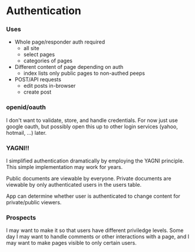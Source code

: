 # Authentication

### Uses
- Whole page/responder auth required
  - all site
  - select pages
  - categories of pages
- Different content of page depending on auth
  - index lists only public pages to non-authed peeps
- POST/API requests
  - edit posts in-browser
  - create post

### openid/oauth
I don't want to validate, store, and handle credentials. For now just use google oauth, but possibly open this up to other login services (yahoo, hotmail, &hellip;) later.

### YAGNI!!
I simplified authentication dramatically by employing the YAGNI principle. This simple implementation may work for years.

Public documents are viewable by everyone.
Private documents are viewable by only authenticated users in the users table.

App can determine whether user is authenticated to change content for private/public viewers.

### Prospects
I may want to make it so that users have different priviledge levels. Some day I may want to handle comments or other interactions with a page, and I may want to make pages visible to only certain users.
